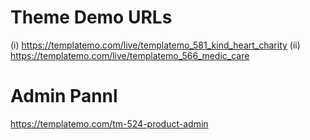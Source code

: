 Theme Demo URLs
=====================
(i) https://templatemo.com/live/templatemo_581_kind_heart_charity
(ii) https://templatemo.com/live/templatemo_566_medic_care


Admin Pannl
==============
https://templatemo.com/tm-524-product-admin